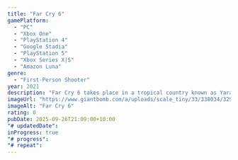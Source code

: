 ```yaml
---
title: "Far Cry 6"
gamePlatform:
  - "PC"
  - "Xbox One"
  - "PlayStation 4"
  - "Google Stadia"
  - "PlayStation 5"
  - "Xbox Series X|S"
  - "Amazon Luna"
genre:
  - "First-Person Shooter"
year: 2021
description: "Far Cry 6 takes place in a tropical country known as Yara, which is ruled by a dictator who has instigated a revolution."
imageUrl: "https://www.giantbomb.com/a/uploads/scale_tiny/33/338034/3293152-6360211446-TETRA.png"
imageAlt: "Far Cry 6"
rating: 0
pubDate: 2025-09-26T21:09:00+10:00
"# updatedDate":
inProgress: true
"# progress":
"# repeat":
---
```

